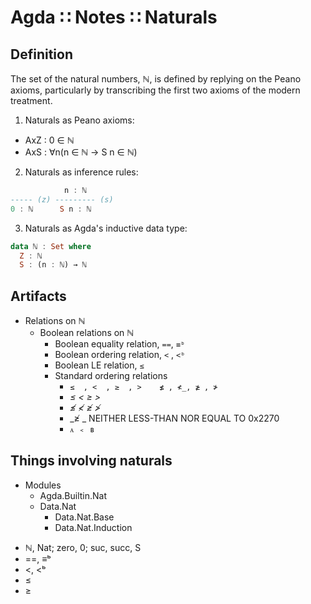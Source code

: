 # Agda ∷ Notes ∷ Naturals

## Definition

The set of the natural numbers, ℕ, is defined by replying on the Peano axioms, particularly by transcribing the first two axioms of the modern treatment.

1. Naturals as Peano axioms:
  - AxZ : 0 ∈ ℕ
  - AxS : ∀n(n ∈ ℕ -> S n ∈ ℕ)

2. Naturals as inference rules:

```hs
            n : ℕ
----- (z) --------- (s)
0 : ℕ      S n : ℕ
```

3. Naturals as Agda's inductive data type:

```hs agda
data ℕ : Set where
  Z : ℕ
  S : (n : ℕ) → ℕ
```

## Artifacts

- Relations on ℕ
  - Boolean relations on ℕ
    - Boolean equality relation, `==`, `≡ᵇ`
    - Boolean ordering relation, `<` , `<ᵇ`
    - Boolean LE relation, `≤`
    - Standard ordering relations
      - `≤  , <  , ≥  , >    ≰ , ≮_, ≱ , ≯`
      - _≤_  _<_  _≥_  _>_
      - _≰_  _≮_  _≱_  _≯_
      - _≱ _ NEITHER LESS-THAN NOR EQUAL TO 0x2270
      - `ᴀ ﹤ ʙ`


## Things involving naturals

* Modules
  - Agda.Builtin.Nat
  - Data.Nat
    - Data.Nat.Base
    - Data.Nat.Induction


- ℕ, Nat; zero, 0; suc, succ, S
- ==, ≡ᵇ
- <, <ᵇ 
- ≤
- ≥
